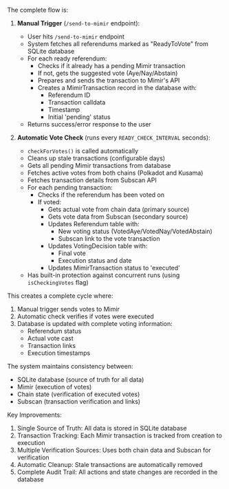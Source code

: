The complete flow is:

1. **Manual Trigger** (`/send-to-mimir` endpoint):
   - User hits `/send-to-mimir` endpoint
   - System fetches all referendums marked as "ReadyToVote" from SQLite database
   - For each ready referendum:
     - Checks if it already has a pending Mimir transaction
     - If not, gets the suggested vote (Aye/Nay/Abstain)
     - Prepares and sends the transaction to Mimir's API
     - Creates a MimirTransaction record in the database with:
       - Referendum ID
       - Transaction calldata
       - Timestamp
       - Initial 'pending' status
   - Returns success/error response to the user

2. **Automatic Vote Check** (runs every `READY_CHECK_INTERVAL` seconds):
   - `checkForVotes()` is called automatically
   - Cleans up stale transactions (configurable days)
   - Gets all pending Mimir transactions from database
   - Fetches active votes from both chains (Polkadot and Kusama)
   - Fetches transaction details from Subscan API
   - For each pending transaction:
     - Checks if the referendum has been voted on
     - If voted:
       - Gets actual vote from chain data (primary source)
       - Gets vote data from Subscan (secondary source)
       - Updates Referendum table with:
         - New voting status (VotedAye/VotedNay/VotedAbstain)
         - Subscan link to the vote transaction
       - Updates VotingDecision table with:
         - Final vote
         - Execution status and date
       - Updates MimirTransaction status to 'executed'
   - Has built-in protection against concurrent runs (using `isCheckingVotes` flag)

This creates a complete cycle where:
1. Manual trigger sends votes to Mimir
2. Automatic check verifies if votes were executed
3. Database is updated with complete voting information:
   - Referendum status
   - Actual vote cast
   - Transaction links
   - Execution timestamps

The system maintains consistency between:
- SQLite database (source of truth for all data)
- Mimir (execution of votes)
- Chain state (verification of executed votes)
- Subscan (transaction verification and links)

Key Improvements:
1. Single Source of Truth: All data is stored in SQLite database
2. Transaction Tracking: Each Mimir transaction is tracked from creation to execution
3. Multiple Verification Sources: Uses both chain data and Subscan for verification
4. Automatic Cleanup: Stale transactions are automatically removed
5. Complete Audit Trail: All actions and state changes are recorded in the database
